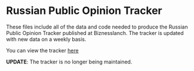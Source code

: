 # Russian Public Opinion Tracker


These files include all of the data and code needed to produce the Russian Public Opinion Tracker published at Biznesslanch.
The tracker is updated with new data on a weekly basis.

You can view the tracker [here](https://biznesslanch.github.io/Russian-Public-Opinion-Tracker/opinion_tracker.html)

**UPDATE**: The tracker is no longer being maintained. 
